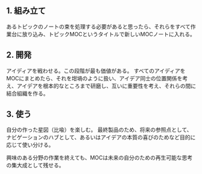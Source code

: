 
## 1. 組み立て
あるトピックのノートの束を処理する必要があると思ったら、それらをすべて作業台に放り込み、トピックMOCというタイトルで新しいMOCノートに入れる。

## 2. 開発
アイディアを戦わせる。この段階が最も価値がある。
すべてのアイディアをMOCにまとめたら、それを坩堝のように扱い、アイデア同士の位置関係を考え、アイデアを根本的なところまで研磨し、互いに重要性を考え、それらの間に結合組織を作る。

## 3. 使う
自分の作った星図（比喩）を楽しむ。
最終製品のため、将来の参照点として、ナビゲーションのハブとして、あるいはアイデアの本質の喜びのためなど目的に応じて使い分ける。

興味のある分野の作業を終えても、MOCは未来の自分のための再生可能な思考の集大成として残せる。